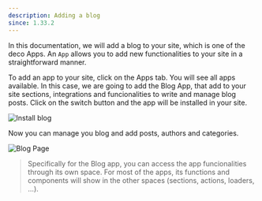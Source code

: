 ```yaml
---
description: Adding a blog
since: 1.33.2
---
```


In this documentation, we will add a blog to your site, which is one of the
deco Apps. An `App` allows you to add new functionalities to your site in a 
straightforward manner.

To add an app to your site, click on the Apps tab. You will see all apps 
available. In this case, we are going to add the Blog App, that add to your
site sections, integrations and funcionalities to write and manage blog posts.
Click on the switch button and the app will be installed in your site.

![Install blog](/docs/getting-started/adding-a-blog/install-app.png)

Now you can manage you blog and add posts, authors and categories.

![Blog Page](/docs/getting-started/adding-a-blog/blog.png)

> Specifically for the Blog app, you can access the app funcionalities through
its own space. For most of the apps, its functions and components will show in the
other spaces (sections, actions, loaders, ...).
